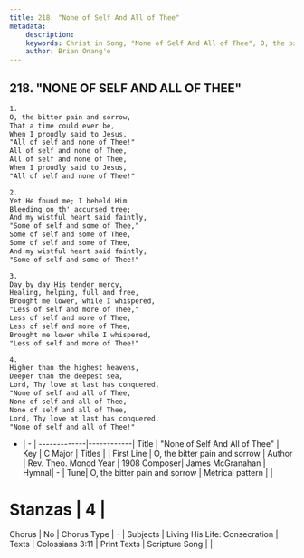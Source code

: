 ```yaml
---
title: 218. "None of Self And All of Thee"
metadata:
    description: 
    keywords: Christ in Song, "None of Self And All of Thee", O, the bitter pain and sorrow, 
    author: Brian Onang'o
---
```



## 218. "NONE OF SELF AND ALL OF THEE"

```txt
1.
O, the bitter pain and sorrow,
That a time could ever be,
When I proudly said to Jesus,
"All of self and none of Thee!"
All of self and none of Thee,
All of self and none of Thee,
When I proudly said to Jesus, 
"All of self and none of Thee!"

2.
Yet He found me; I beheld Him
Bleeding on th' accursed tree;
And my wistful heart said faintly,
"Some of self and some of Thee,"
Some of self and some of Thee,
Some of self and some of Thee,
And my wistful heart said faintly,
"Some of self and some of Thee!"

3.
Day by day His tender mercy,
Healing, helping, full and free,
Brought me lower, while I whispered,
"Less of self and more of Thee,"
Less of self and more of Thee,
Less of self and more of Thee,
Brought me lower while I whispered,
"Less of self and more of Thee!"

4.
Higher than the highest heavens,
Deeper than the deepest sea,
Lord, Thy love at last has conquered,
"None of self and all of Thee,
None of self and all of Thee,
None of self and all of Thee,
Lord, Thy love at last has conquered,
"None of self and all of Thee!"
```

- |   -  |
-------------|------------|
Title | "None of Self And All of Thee" |
Key | C Major |
Titles |  |
First Line | O, the bitter pain and sorrow |
Author | Rev. Theo. Monod
Year | 1908
Composer| James McGranahan |
Hymnal|  - |
Tune| O, the bitter pain and sorrow |
Metrical pattern | |
# Stanzas | 4 |
Chorus | No |
Chorus Type | - |
Subjects | Living His Life: Consecration |
Texts | Colossians 3:11 |
Print Texts | 
Scripture Song |  |
  
